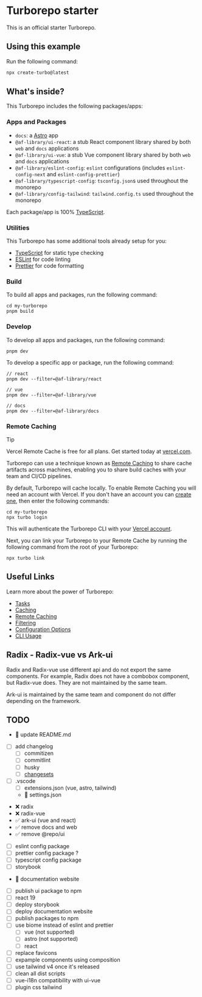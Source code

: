 # Turborepo starter

This is an official starter Turborepo.

## Using this example

Run the following command:

```sh
npx create-turbo@latest
```

## What's inside?

This Turborepo includes the following packages/apps:

### Apps and Packages

- `docs`: a [Astro](https://astro.build/) app
- `@af-library/ui-react`: a stub React component library shared by both `web` and `docs` applications
- `@af-library/ui-vue`: a stub Vue component library shared by both `web` and `docs` applications
- `@af-library/eslint-config`: `eslint` configurations (includes `eslint-config-next` and `eslint-config-prettier`)
- `@af-library/typescript-config`: `tsconfig.json`s used throughout the monorepo
- `@af-library/config-tailwind`: `tailwind.config.ts` used throughout the monorepo

Each package/app is 100% [TypeScript](https://www.typescriptlang.org/).

### Utilities

This Turborepo has some additional tools already setup for you:

- [TypeScript](https://www.typescriptlang.org/) for static type checking
- [ESLint](https://eslint.org/) for code linting
- [Prettier](https://prettier.io) for code formatting

### Build

To build all apps and packages, run the following command:

```
cd my-turborepo
pnpm build
```

### Develop

To develop all apps and packages, run the following command:

```
pnpm dev
```

To develop a specific app or package, run the following command:

```
// react
pnpm dev --filter=@af-library/react

// vue
pnpm dev --filter=@af-library/vue

// docs
pnpm dev --filter=@af-library/docs
```

### Remote Caching

> [!TIP]
> Vercel Remote Cache is free for all plans. Get started today at [vercel.com](https://vercel.com/signup?/signup?utm_source=remote-cache-sdk&utm_campaign=free_remote_cache).

Turborepo can use a technique known as [Remote Caching](https://turbo.build/repo/docs/core-concepts/remote-caching) to share cache artifacts across machines, enabling you to share build caches with your team and CI/CD pipelines.

By default, Turborepo will cache locally. To enable Remote Caching you will need an account with Vercel. If you don't have an account you can [create one](https://vercel.com/signup?utm_source=turborepo-examples), then enter the following commands:

```
cd my-turborepo
npx turbo login
```

This will authenticate the Turborepo CLI with your [Vercel account](https://vercel.com/docs/concepts/personal-accounts/overview).

Next, you can link your Turborepo to your Remote Cache by running the following command from the root of your Turborepo:

```
npx turbo link
```

## Useful Links

Learn more about the power of Turborepo:

- [Tasks](https://turbo.build/repo/docs/core-concepts/monorepos/running-tasks)
- [Caching](https://turbo.build/repo/docs/core-concepts/caching)
- [Remote Caching](https://turbo.build/repo/docs/core-concepts/remote-caching)
- [Filtering](https://turbo.build/repo/docs/core-concepts/monorepos/filtering)
- [Configuration Options](https://turbo.build/repo/docs/reference/configuration)
- [CLI Usage](https://turbo.build/repo/docs/reference/command-line-reference)

## Radix - Radix-vue vs Ark-ui

Radix and Radix-vue use different api and do not export the same components.
For example, Radix does not have a combobox component, but Radix-vue does.
They are not maintained by the same team.

Ark-ui is maintained by the same team and component do not differ depending on the framework.

## TODO

- 🚧 update README.md
- [ ] add changelog
  - [ ] commitizen
  - [ ] commitlint
  - [ ] husky
  - [ ] [changesets](https://github.com/changesets/changesets)
- [ ] .vscode
  - [ ] extensions.json (vue, astro, tailwind)
  - 🚧 settings.json
- ❌ radix
- ❌ radix-vue
- ✅ ark-ui (vue and react)
- ✅ remove docs and web
- ✅ remove @repo/ui
- [ ] eslint config package
- [ ] prettier config package ?
- [ ] typescript config package
- [ ] storybook
- 🚧 documentation website
- [ ] publish ui package to npm
- [ ] react 19
- [ ] deploy storybook
- [ ] deploy documentation website
- [ ] publish packages to npm
- [ ] use biome instead of eslint and prettier
  - [ ] vue (not supported)
  - [ ] astro (not supported)
  - [ ] react
- [ ] replace favicons
- [ ] expample components using composition
- [ ] use tailwind v4 once it's released
- [ ] clean all dist scripts
- [ ] vue-i18n compatibility with ui-vue
- [ ] plugin css tailwind
